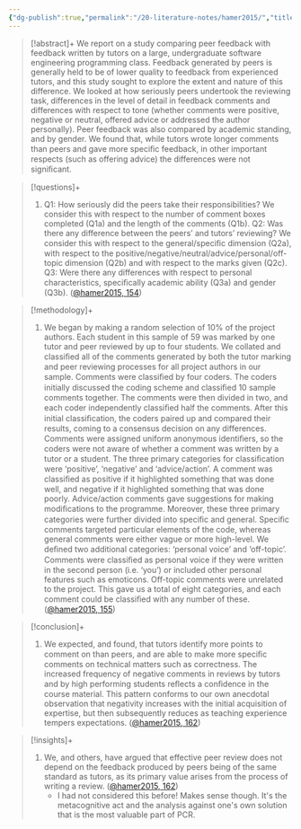 ```yaml
---
{"dg-publish":true,"permalink":"/20-literature-notes/hamer2015/","title":"A comparison of peer and tutor feedback","tags":["peer-assessment","computer-science"],"noteIcon":"1","created":"Aug 30, 2024 17:33","updated":"Sep 12, 2024 23:24"}
---
```



> [!abstract]+
> We report on a study comparing peer feedback with feedback written by tutors on a large, undergraduate software engineering programming class. Feedback generated by peers is generally held to be of lower quality to feedback from experienced tutors, and this study sought to explore the extent and nature of this difference. We looked at how seriously peers undertook the reviewing task, differences in the level of detail in feedback comments and differences with respect to tone (whether comments were positive, negative or neutral, offered advice or addressed the author personally). Peer feedback was also compared by academic standing, and by gender. We found that, while tutors wrote longer comments than peers and gave more speciﬁc feedback, in other important respects (such as offering advice) the differences were not signiﬁcant.

> [!questions]+
>
> 1. Q1: How seriously did the peers take their responsibilities? We consider this with respect to the number of comment boxes completed (Q1a) and the length of the comments (Q1b). Q2: Was there any difference between the peers’ and tutors’ reviewing? We consider this with respect to the general/speciﬁc dimension (Q2a), with respect to the positive/negative/neutral/advice/personal/off-topic dimension (Q2b) and with respect to the marks given (Q2c). Q3: Were there any differences with respect to personal characteristics, speciﬁcally academic ability (Q3a) and gender (Q3b). ([@hamer2015, 154](zotero://open-pdf/library/items/KRA62WPC?page=4&annotation=MYAT6IG8))

> [!methodology]+
>
> 1. We began by making a random selection of 10% of the project authors. Each student in this sample of 59 was marked by one tutor and peer reviewed by up to four students. We collated and classiﬁed all of the comments generated by both the tutor marking and peer reviewing processes for all project authors in our sample. Comments were classiﬁed by four coders. The coders initially discussed the coding scheme and classiﬁed 10 sample comments together. The comments were then divided in two, and each coder independently classiﬁed half the comments. After this initial classiﬁcation, the coders paired up and compared their results, coming to a consensus decision on any differences. Comments were assigned uniform anonymous identiﬁers, so the coders were not aware of whether a comment was written by a tutor or a student. The three primary categories for classiﬁcation were ‘positive’, ‘negative’ and ‘advice/action’. A comment was classiﬁed as positive if it highlighted something that was done well, and negative if it highlighted something that was done poorly. Advice/action comments gave suggestions for making modiﬁcations to the programme. Moreover, these three primary categories were further divided into speciﬁc and general. Speciﬁc comments targeted particular elements of the code, whereas general comments were either vague or more high-level. We deﬁned two additional categories: ‘personal voice’ and ‘off-topic’. Comments were classiﬁed as personal voice if they were written in the second person (i.e. ‘you’) or included other personal features such as emoticons. Off-topic comments were unrelated to the project. This gave us a total of eight categories, and each comment could be classiﬁed with any number of these. ([@hamer2015, 155](zotero://open-pdf/library/items/KRA62WPC?page=5&annotation=ZM4KGM9P))

> [!conclusion]+
>
> 1. We expected, and found, that tutors identify more points to comment on than peers, and are able to make more speciﬁc comments on technical matters such as correctness. The increased frequency of negative comments in reviews by tutors and by high performing students reﬂects a conﬁdence in the course material. This pattern conforms to our own anecdotal observation that negativity increases with the initial acquisition of expertise, but then subsequently reduces as teaching experience tempers expectations. ([@hamer2015, 162](zotero://open-pdf/library/items/KRA62WPC?page=12&annotation=3YBP96GR))

> [!insights]+
>
> 1. We, and others, have argued that effective peer review does not depend on the feedback produced by peers being of the same standard as tutors, as its primary value arises from the process of writing a review. ([@hamer2015, 162](zotero://open-pdf/library/items/KRA62WPC?page=12&annotation=F93IFT36))
>     - I had not considered this before! Makes sense though. It's the metacognitive act and the analysis against one's own solution that is the most valuable part of PCR.
